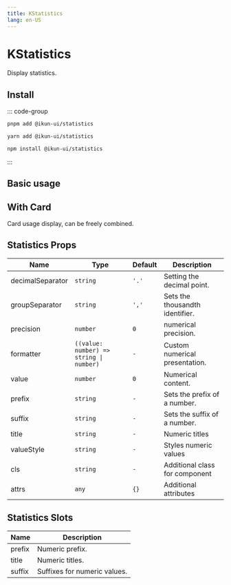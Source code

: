 ```yaml
---
title: KStatistics
lang: en-US
---
```


# KStatistics

Display statistics.

## Install

::: code-group

```bash [pnpm]
pnpm add @ikun-ui/statistics
```

```bash [yarn]
yarn add @ikun-ui/statistics
```

```bash [npm]
npm install @ikun-ui/statistics
```

:::

## Basic usage

<demo src="statistics/basic.svelte"  github='Statistics'></demo>

## With Card

Card usage display, can be freely combined.

<demo src="statistics/card.svelte" github='Statistics'></demo>

## Statistics Props

| Name             | Type                                    | Default | Description                     |
| ---------------- | --------------------------------------- | ------- | ------------------------------- |
| decimalSeparator | `string`                                | `'.'`   | Setting the decimal point.      |
| groupSeparator   | `string`                                | `','`   | Sets the thousandth identifier. |
| precision        | `number`                                | `0`     | numerical precision.            |
| formatter        | `((value: number) => string \| number)` | `-`     | Custom numerical presentation.  |
| value            | `number`                                | `0`     | Numerical content.              |
| prefix           | `string`                                | `-`     | Sets the prefix of a number.    |
| suffix           | `string`                                | `-`     | Sets the suffix of a number.    |
| title            | `string`                                | `-`     | Numeric titles                  |
| valueStyle       | `string`                                | `-`     | Styles numeric values           |
| cls              | `string`                                | `-`     | Additional class for component  |
| attrs            | `any`                                   | `{}`    | Additional attributes           |

## Statistics Slots

| Name   | Description                  |
| ------ | ---------------------------- |
| prefix | Numeric prefix.              |
| title  | Numeric titles.              |
| suffix | Suffixes for numeric values. |
